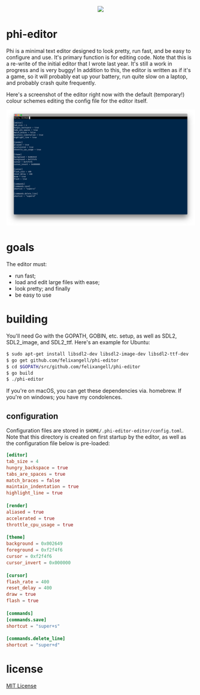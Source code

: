 <p align="center"><img src="res/icons/icon96.png"></p>

<h1>phi-editor</h1>
Phi is a minimal text editor designed to look pretty, run fast, and be easy
to configure and use. It's primary function is for editing code. Note that this
is a re-write of the initial editor that I wrote last year. It's still a work in
progress and is very buggy! In addition to this, the editor is written as if it's a game,
so it will probably eat up your battery, run quite slow on a laptop, and probably crash
quite frequently.

<br>

Here's a screenshot of the editor right now with the default (temporary!) colour schemes
editing the config file for the editor itself.

<p align="center"><img src="screenshot.png"></p>

# goals
The editor must:

* run fast;
* load and edit large files with ease;
* look pretty; and finally
* be easy to use 

# building
You'll need Go with the GOPATH, GOBIN, etc. setup, as well as SDL2, SDL2\_image, and SDL2\_ttf. Here's
an example for Ubuntu:

```bash
$ sudo apt-get install libsdl2-dev libsdl2-image-dev libsdl2-ttf-dev
$ go get github.com/felixangell/phi-editor
$ cd $GOPATH/src/github.com/felixangell/phi-editor
$ go build
$ ./phi-editor
```

If you're on macOS, you can get these dependencies via. homebrew. If you're on windows; you have my condolences.

## configuration
Configuration files are stored in `$HOME/.phi-editor-editor/config.toml`. Note that 
this directory is created on first startup by the editor, as well as the configuration
file below is pre-loaded:

```toml
[editor]
tab_size = 4
hungry_backspace = true
tabs_are_spaces = true
match_braces = false
maintain_indentation = true
highlight_line = true

[render]
aliased = true
accelerated = true
throttle_cpu_usage = true

[theme]
background = 0x002649
foreground = 0xf2f4f6
cursor = 0xf2f4f6
cursor_invert = 0x000000

[cursor]
flash_rate = 400
reset_delay = 400
draw = true
flash = true

[commands]
[commands.save]
shortcut = "super+s"

[commands.delete_line]
shortcut = "super+d"
```

# license
[MIT License](/LICENSE)
